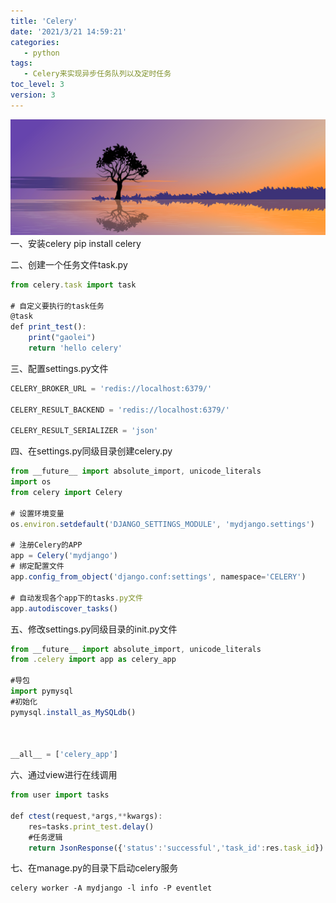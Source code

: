 ```yaml
---
title: 'Celery'
date: '2021/3/21 14:59:21'
categories:
   - python
tags:
   - Celery来实现异步任务队列以及定时任务
toc_level: 3
version: 3
---
```

![cover](images/tree.png)
一、安装celery
    pip install celery


二、创建一个任务文件task.py
```js
from celery.task import task

# 自定义要执行的task任务
@task
def print_test():
	print("gaolei")
	return 'hello celery'
```
三、配置settings.py文件
```js
CELERY_BROKER_URL = 'redis://localhost:6379/'

CELERY_RESULT_BACKEND = 'redis://localhost:6379/'

CELERY_RESULT_SERIALIZER = 'json'
```
四、在settings.py同级目录创建celery.py
```js
from __future__ import absolute_import, unicode_literals
import os
from celery import Celery

# 设置环境变量
os.environ.setdefault('DJANGO_SETTINGS_MODULE', 'mydjango.settings')

# 注册Celery的APP
app = Celery('mydjango')
# 绑定配置文件
app.config_from_object('django.conf:settings', namespace='CELERY')

# 自动发现各个app下的tasks.py文件
app.autodiscover_tasks()
```
五、修改settings.py同级目录的init.py文件
```js
from __future__ import absolute_import, unicode_literals
from .celery import app as celery_app

#导包
import pymysql
#初始化
pymysql.install_as_MySQLdb()



__all__ = ['celery_app']
```
六、通过view进行在线调用
```js
from user import tasks

def ctest(request,*args,**kwargs):
    res=tasks.print_test.delay()
    #任务逻辑
    return JsonResponse({'status':'successful','task_id':res.task_id})
```
七、在manage.py的目录下启动celery服务

    celery worker -A mydjango -l info -P eventlet